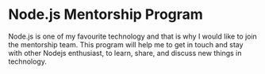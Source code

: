 # Node.js Mentorship Program

Node.js is one of my favourite technology and that is why I would like to join the mentorship team. This program will help me to get in touch and stay with other Nodejs enthusiast, to learn, share, and discuss new things in technology.
